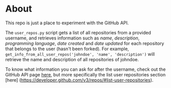 # About

This repo is just a place to experiment with the GitHub API.

The `user_repos.py` script gets a list of all repositories from a provided username, and retrieves information such as *name*, *description*, *programming language*, *date created* and *date updated* for each repository that belongs to the user (hasn't been forked). For example, `get_info_from_all_user_repos('johndoe', 'name', 'description')` will retrieve the name and description of all repositories of johndoe.

To know what information you can ask for after the username, check out the GitHub API page [here](https://developer.github.com/v3/), but more specifically the list user repositories section [here] (https://developer.github.com/v3/repos/#list-user-repositories).